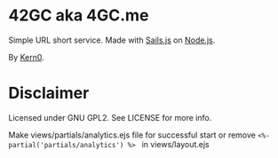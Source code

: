 42GC aka 4GC.me
====

Simple URL short service. Made with [Sails.js](http://sailsjs.org) on [Node.js](http://nodejs.org).

By [Kern0](http://kern0.ru).

# Disclaimer
Licensed under GNU GPL2. See LICENSE for more info.

Make views/partials/analytics.ejs file for successful start or remove `<%- partial('partials/analytics') %> ` in views/layout.ejs